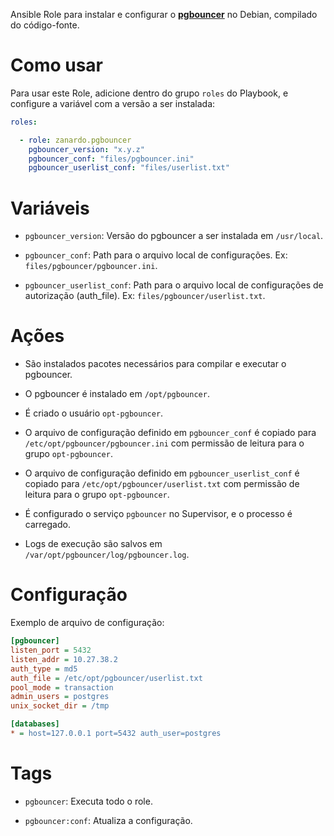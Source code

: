 Ansible Role para instalar e configurar o
**[pgbouncer](https://pgbouncer.github.io/)** no Debian, compilado do
código-fonte.

# Como usar

Para usar este Role, adicione dentro do grupo `roles` do Playbook, e configure
a variável com a versão a ser instalada:

````yaml
roles:

  - role: zanardo.pgbouncer
  	pgbouncer_version: "x.y.z"
	pgbouncer_conf: "files/pgbouncer.ini"
	pgbouncer_userlist_conf: "files/userlist.txt"
````

# Variáveis

- `pgbouncer_version`: Versão do pgbouncer a ser instalada em `/usr/local`.

- `pgbouncer_conf`: Path para o arquivo local de configurações. Ex:
  `files/pgbouncer/pgbouncer.ini`.

- `pgbouncer_userlist_conf`: Path para o arquivo local de configurações de
  autorização (auth_file). Ex: `files/pgbouncer/userlist.txt`.

# Ações

- São instalados pacotes necessários para compilar e executar o pgbouncer.

- O pgbouncer é instalado em `/opt/pgbouncer`.

- É criado o usuário `opt-pgbouncer`.

- O arquivo de configuração definido em `pgbouncer_conf` é copiado para
  `/etc/opt/pgbouncer/pgbouncer.ini` com permissão de leitura para o grupo
  `opt-pgbouncer`.

- O arquivo de configuração definido em `pgbouncer_userlist_conf` é copiado
  para `/etc/opt/pgbouncer/userlist.txt` com permissão de leitura para o grupo
  `opt-pgbouncer`.

- É configurado o serviço `pgbouncer` no Supervisor, e o processo é carregado.

- Logs de execução são salvos em `/var/opt/pgbouncer/log/pgbouncer.log`.

# Configuração

Exemplo de arquivo de configuração:

```ini
[pgbouncer]
listen_port = 5432
listen_addr = 10.27.38.2
auth_type = md5
auth_file = /etc/opt/pgbouncer/userlist.txt
pool_mode = transaction
admin_users = postgres
unix_socket_dir = /tmp

[databases]
* = host=127.0.0.1 port=5432 auth_user=postgres
```

# Tags

- `pgbouncer`: Executa todo o role.

- `pgbouncer:conf`: Atualiza a configuração.
